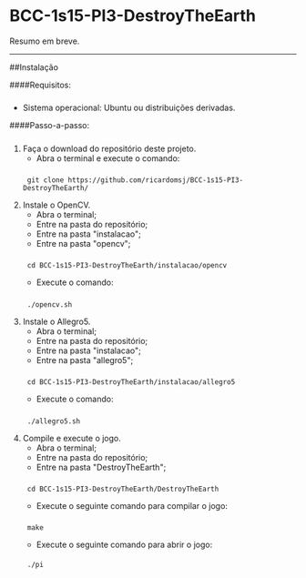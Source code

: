 # BCC-1s15-PI3-DestroyTheEarth
Resumo em breve.

---

##Instalação

####Requisitos:
#####
* Sistema operacional: Ubuntu ou distribuições derivadas.

####Passo-a-passo:
#####

1. Faça o download do repositório deste projeto.
    * Abra o terminal e execute o comando:
    #####
        git clone https://github.com/ricardomsj/BCC-1s15-PI3-DestroyTheEarth/

2. Instale o OpenCV.
    * Abra o terminal;
    * Entre na pasta do repositório;
    * Entre na pasta "instalacao";
    * Entre na pasta "opencv";
    #####
        cd BCC-1s15-PI3-DestroyTheEarth/instalacao/opencv
    * Execute o comando:
    #####
        ./opencv.sh

3. Instale o Allegro5.
    * Abra o terminal;
    * Entre na pasta do repositório;
    * Entre na pasta "instalacao";
    * Entre na pasta "allegro5";
    #####
        cd BCC-1s15-PI3-DestroyTheEarth/instalacao/allegro5
    * Execute o comando:
    #####
        ./allegro5.sh

4. Compile e execute o jogo.
    * Abra o terminal;
    * Entre na pasta do repositório;
    * Entre na pasta "DestroyTheEarth";
    #####
        cd BCC-1s15-PI3-DestroyTheEarth/DestroyTheEarth
    * Execute o seguinte comando para compilar o jogo:
    #####
        make
    * Execute o seguinte comando para abrir o jogo:
    ####
        ./pi
